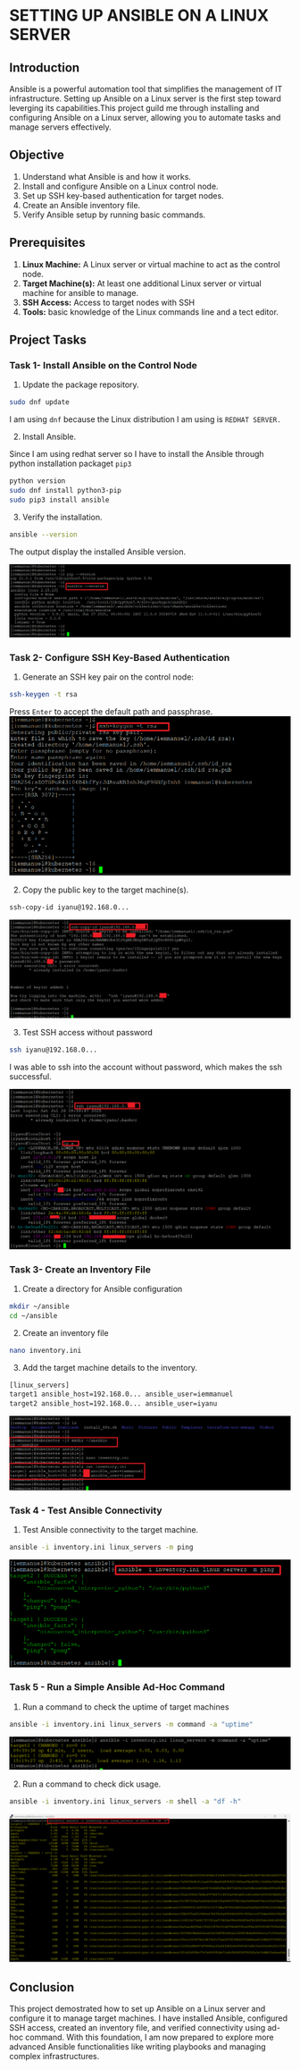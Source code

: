 # SETTING UP ANSIBLE ON A LINUX SERVER

## Introduction

Ansible is a powerful automation tool that simplifies the management of IT infrastructure. Setting up Ansible on a Linux server is the first step toward leverging its capabilities.This project guild me through installing and configuring Ansible on a Linux server, allowing you to automate tasks and manage servers effectively.

## Objective

1. Understand what Ansible is and how it works.
2. Install and configure Ansible on a Linux control node.
3. Set up SSH key-based authentication for target nodes.
4. Create an Ansible inventory file.
5. Verify Ansible setup by running basic commands.

## Prerequisites

1. **Linux Machine:** A Linux server or virtual machine to act as the control node.
2. **Target Machine(s):** At least one additional Linux server or virtual machine for ansible to manage.
3. **SSH Access:** Access to target nodes with SSH
4. **Tools:** basic knowledge of the Linux commands line and a tect editor.

## Project Tasks

### Task 1- Install Ansible on the Control Node

1. Update the package repository.

```bash
sudo dnf update
```

I am using `dnf` because the Linux distribution I am using is `REDHAT SERVER.`

2. Install Ansible.

Since I am using redhat server so I have to install the Ansible through python installation packaget `pip3`

```bash
python version
sudo dnf install python3-pip
sudo pip3 install ansible
```

3. Verify the installation.

```bash
ansible --version
```

The output display the installed Ansible version.

![1. Ansible Version](./IMG/1.%20Ansible%20Version.png)

### Task 2- Configure SSH Key-Based Authentication

1. Generate an SSH key pair on the control node:

```bash
ssh-keygen -t rsa
```

Press `Enter` to accept the default path and passphrase.
![2. SSH-KAY GEN](./IMG/2.%20SSH-KAY%20GEN.png)

2. Copy the public key to the target machine(s).

```bash
ssh-copy-id iyanu@192.168.0...
```

![3. SSH Copied](./IMG/3.%20SSH%20Copied.png)

3. Test SSH access without password

```bash
ssh iyanu@192.168.0...
```

I was able to ssh into the account without password, which makes the ssh successful.

![4. SSH](./IMG/4.%20SSH.png)

### Task 3- Create an Inventory File

1. Create a directory for Ansible configuration

```bash
mkdir ~/ansible
cd ~/ansible
```

2. Create an inventory file

```bash
nano inventory.ini
```

3. Add the target machine details to the inventory.

```bash
[linux_servers]
target1 ansible_host=192.168.0... ansible_user=iemmanuel
target2 ansible_host=192.168.0... ansible_user=iyanu
```

![5. Inventory File](./IMG/5.%20Inventory%20File.png)

### Task 4 - Test Ansible Connectivity

1. Test Ansible connectivity to the target machine.

```bash
ansible -i inventory.ini linux_servers -m ping
```

![6. Ping](./IMG/6.%20Ping.png)

### Task 5 - Run a Simple Ansible Ad-Hoc Command

1. Run a command to check the uptime of target machines

```bash
ansible -i inventory.ini linux_servers -m command -a "uptime"
```

![7. Uptime](./IMG/7.%20Uptime.png)

2. Run a command to check dick usage.

```bash
ansible -i inventory.ini linux_servers -m shell -a "df -h"
```

![8. Disk Usage](./IMG/8.%20Disk%20Usage.png)

## Conclusion

This project demostrated how to set up Ansible on a Linux server and configure it to manage target machines. I have installed Ansible, configured SSH access, created an inventory file, and verified connectivity using ad-hoc command. With this foundation, I am now prepared to explore more advanced Ansible functionalities like writing playbooks and managing complex infrastructures.
